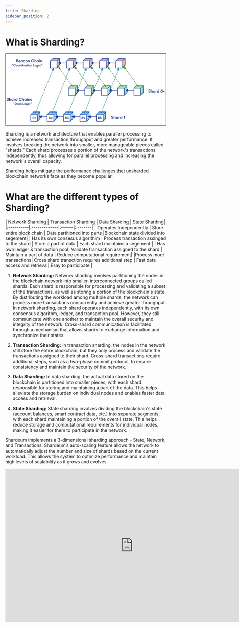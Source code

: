 ```yaml
---
title: Sharding
sidebar_position: 2
---
```


# What is Sharding?
![Shards](../../static/img/shards.png)

Sharding is a network architecture that enables parallel processing to achieve increased transaction throughput and greater performance. It involves breaking the network into smaller, more manageable pieces called "shards." Each shard processes a portion of the network's transactions independently, thus allowing for parallel processing and increasing the network's overall capacity.

Sharding helps mitigate the performance challenges that unsharded blockchain networks face as they become popular.

# What are the different types of Sharding?

| Network Sharding  | Transaction Sharding      |  Data Sharding | State Sharding|
|:----------|:-------------|:------|::-------|
| Operates Independently | Store entire block chain | Data partitioned into parts |Blockchain state divided into segement|
| Has its own consesus algorithim | Process transaction assinged to the shard   |  Store a part of data | Each shard maintains a segement  |
| Has own ledger & transaction pool| Validate transaction assigned to the shard |   Maintain a part of data | Reduce computational requirement|
|Process more transactions| Cross shard transction requires additional step | Fast data access and retrieval|  Esay to participate   |

1. **Network Sharding:**  Network sharding involves partitioning the nodes in the blockchain network into smaller, interconnected groups called shards. Each shard is responsible for processing and validating a subset of the transactions, as well as storing a portion of the blockchain's state. By distributing the workload among multiple shards, the network can process more transactions concurrently and achieve greater throughput. In network sharding, each shard operates independently, with its own consensus algorithm, ledger, and transaction pool. However, they still communicate with one another to maintain the overall security and integrity of the network. Cross-shard communication is facilitated through a mechanism that allows shards to exchange information and synchronize their states.

2. **Transaction Sharding:** In transaction sharding, the nodes in the network still store the entire blockchain, but they only process and validate the transactions assigned to their shard. Cross-shard transactions require additional steps, such as a two-phase commit protocol, to ensure consistency and maintain the security of the network.

3. **Data Sharding:** In data sharding, the actual data stored on the blockchain is partitioned into smaller pieces, with each shard responsible for storing and maintaining a part of the data. This helps alleviate the storage burden on individual nodes and enables faster data access and retrieval.

4. **State Sharding:** State sharding involves dividing the blockchain's state (account balances, smart contract data, etc.) into separate segments, with each shard maintaining a portion of the overall state. This helps reduce storage and computational requirements for individual nodes, making it easier for them to participate in the network.

Shardeum implements a 3-dimensional sharding approach - State, Network, and Transactions. Shardeum’s auto-scaling feature allows the network to automatically adjust the number and size of shards based on the current workload. This allows the system to optimize performance and maintain high levels of scalability as it grows and evolves.


<iframe width="800" height="480" src="https://www.youtube.com/embed/SZpjvWMfgDA" title="YouTube video player" frameborder="0" allow="accelerometer; autoplay; clipboard-write; encrypted-media; gyroscope; picture-in-picture; web-share" allowfullscreen></iframe>